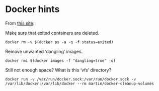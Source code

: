 # Docker hints

From [this site](http://java.dzone.com/articles/docker-%E2%80%93-clean-after-yourself?utm_source=feedburner&utm_medium=feed&utm_campaign=Feed%3A+javalobby%2Ffrontpage+%28Javalobby+%2F+Java+Zone%29):

Make sure that exited containers are deleted.

~~~
docker rm -v $(docker ps -a -q -f status=exited)
~~~

Remove unwanted ‘dangling’ images.

~~~
docker rmi $(docker images -f "dangling=true" -q)
~~~

Still not enough space? What is this ‘vfs’ directory?

~~~
docker run -v /var/run/docker.sock:/var/run/docker.sock -v /var/lib/docker:/var/lib/docker --rm martin/docker-cleanup-volumes
~~~
